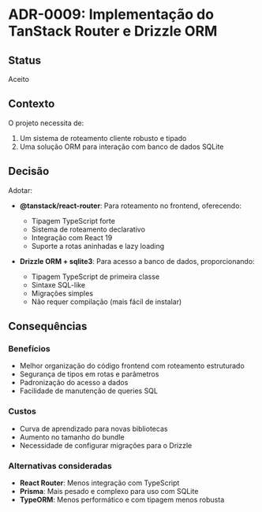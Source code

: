 # ADR-0009: Implementação do TanStack Router e Drizzle ORM

## Status

Aceito

## Contexto

O projeto necessita de:
1. Um sistema de roteamento cliente robusto e tipado
2. Uma solução ORM para interação com banco de dados SQLite

## Decisão

Adotar:
- **@tanstack/react-router**: Para roteamento no frontend, oferecendo:
  - Tipagem TypeScript forte
  - Sistema de roteamento declarativo
  - Integração com React 19
  - Suporte a rotas aninhadas e lazy loading

- **Drizzle ORM + sqlite3**: Para acesso a banco de dados, proporcionando:
  - Tipagem TypeScript de primeira classe
  - Sintaxe SQL-like
  - Migrações simples
  - Não requer compilação (mais fácil de instalar)

## Consequências

### Benefícios
- Melhor organização do código frontend com roteamento estruturado
- Segurança de tipos em rotas e parâmetros
- Padronização do acesso a dados
- Facilidade de manutenção de queries SQL

### Custos
- Curva de aprendizado para novas bibliotecas
- Aumento no tamanho do bundle
- Necessidade de configurar migrações para o Drizzle

### Alternativas consideradas
- **React Router**: Menos integração com TypeScript
- **Prisma**: Mais pesado e complexo para uso com SQLite
- **TypeORM**: Menos performático e com tipagem menos robusta
